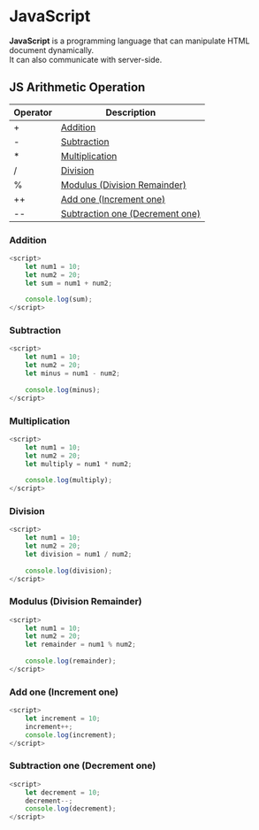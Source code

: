 # JavaScript

**JavaScript** is a programming language that can manipulate HTML document dynamically.  
It can also communicate with server-side.

## JS Arithmetic Operation

| Operator  | Description |
| ------------- | ------------- |
| +  | [Addition](#addition)  |
| -  | [Subtraction](#subtraction)  |
| *  | [Multiplication](#multiplication)  |
| /  | [Division](#division)  |
| %  | [Modulus (Division Remainder)](#modulus-division-remainder)  |
| ++  | [Add one (Increment one)](#add-one-increment-one)  |
| --  | [Subtraction one (Decrement one)](#subtraction-one-decrement-one)  |

### Addition

```javascript
<script>
    let num1 = 10;
    let num2 = 20;
    let sum = num1 + num2;
    
    console.log(sum);
</script>
```

### Subtraction

```javascript
<script>
    let num1 = 10;
    let num2 = 20;
    let minus = num1 - num2;
    
    console.log(minus);
</script>
```

### Multiplication

```javascript
<script>
    let num1 = 10;
    let num2 = 20;
    let multiply = num1 * num2;
    
    console.log(multiply);
</script>
```

### Division

```javascript
<script>
    let num1 = 10;
    let num2 = 20;
    let division = num1 / num2;
    
    console.log(division);
</script>
```

### Modulus (Division Remainder)

```javascript
<script>
    let num1 = 10;
    let num2 = 20;
    let remainder = num1 % num2;
    
    console.log(remainder);
</script>
```

### Add one (Increment one)

```javascript
<script>
    let increment = 10;
    increment++;
    console.log(increment);
</script>
```

### Subtraction one (Decrement one)

```javascript
<script>
    let decrement = 10;
    decrement--;
    console.log(decrement);
</script>
```
